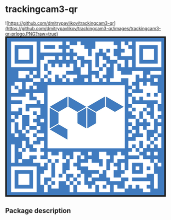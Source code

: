 # trackingcam3-qr
![https://github.com/dmitrypavlikov/trackingcam3-qr](https://github.com/dmitrypavlikov/trackingcam3-qr/images/trackingcam3-qr-prlogo.PNG?raw=true)
<img src="/images/trackingcam3-qr-prlogo.PNG" border="5px solid black"/>
## Package description
